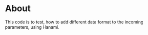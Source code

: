 # About

This code is to test, how to add different data format to the incoming parameters, using Hanami.
